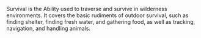 Survival is the Ability used to traverse and survive in wilderness environments. It covers the basic rudiments of outdoor survival, such as finding shelter, finding fresh water, and gathering food, as well as tracking, navigation, and handling animals.